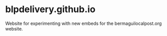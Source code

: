# blpdelivery.github.io
Website for experimenting with new embeds for the bermaguilocalpost.org website.
